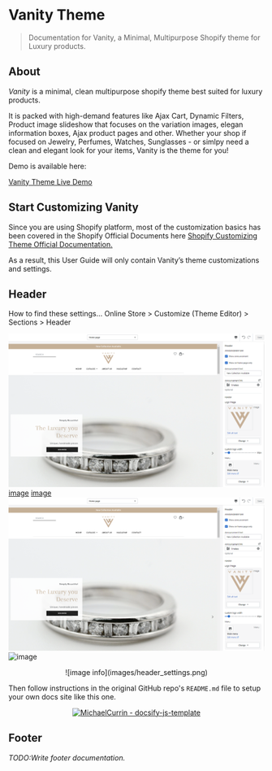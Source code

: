 # Vanity Theme
> Documentation for Vanity, a Minimal, Multipurpose Shopify theme for Luxury products.

## About

_Vanity_ is a minimal, clean multipurpose shopify theme best suited for luxury products.

It is packed with high-demand features like Ajax Cart, Dynamic Filters, Product image slideshow that focuses on the variation images, elegan information boxes, Ajax product pages and other. Whether your shop if focused on Jewelry, Perfumes, Watches, Sunglasses - or simlpy need a clean and elegant look for your items, Vanity is the theme for you!

Demo is available here:

[Vanity Theme Live Demo](https://vanitytheme.myshopify.com)


## Start Customizing Vanity

Since you are using Shopify platform, most of the customization basics has been covered in the Shopify Official Documents here 
[Shopify Customizing Theme Official Documentation.](https://help.shopify.com/en/manual/online-store/themes/os/customize)

As a result, this User Guide will only contain Vanity’s theme customizations and settings.

## Header

How to find these settings...
Online Store > Customize (Theme Editor) > Sections > Header

![image info](images/header_settings.png)
[image](./images/header_settings.png)
[image](.,/images/header_settings.png)
![image](./images/header_settings.png)
![image](.,/images/header_settings.png)

<div align="center">
    ![image info](images/header_settings.png)
</div>

Then follow instructions in the original GitHub repo's `README.md` file to setup your own docs site like this one.

<div align="center">
    <a href="https://github.com/MichaelCurrin/docsify-js-template">
        <img src="https://img.shields.io/static/v1?label=MichaelCurrin&message=docsify-js-template&color=blue&style=for-the-badge&logo=github" alt="MichaelCurrin - docsify-js-template">
    </a>
</div>


## Footer

_TODO:Write footer documentation._
